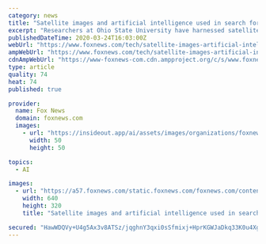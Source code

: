 ```yaml
---
category: news
title: "Satellite images and artificial intelligence used in search for Vietnam War-era unexploded bombs"
excerpt: "Researchers at Ohio State University have harnessed satellite images and sophisticated artificial intelligence technology to search for unexploded bombs from the Vietnam War."
publishedDateTime: 2020-03-24T16:03:00Z
webUrl: "https://www.foxnews.com/tech/satellite-images-artificial-intelligence-search-unexploded-bombs"
ampWebUrl: "https://www.foxnews.com/tech/satellite-images-artificial-intelligence-search-unexploded-bombs.amp"
cdnAmpWebUrl: "https://www-foxnews-com.cdn.ampproject.org/c/s/www.foxnews.com/tech/satellite-images-artificial-intelligence-search-unexploded-bombs.amp"
type: article
quality: 74
heat: 74
published: true

provider:
  name: Fox News
  domain: foxnews.com
  images:
    - url: "https://insideout.app/ai/assets/images/organizations/foxnews.com-50x50.jpg"
      width: 50
      height: 50

topics:
  - AI

images:
  - url: "https://a57.foxnews.com/static.foxnews.com/foxnews.com/content/uploads/2020/03/640/320/CambodiaBombingGetty1970.jpg?ve=1&tl=1"
    width: 640
    height: 320
    title: "Satellite images and artificial intelligence used in search for Vietnam War-era unexploded bombs"

secured: "HawWDQVy+U4g5Ax3v8ATSz/jqghnY3qxi0sSfmixj+HprKGWJaDkq33K0u4Xg0I4DiPigFFWFAw7ulBwRuSurVzATAZjgw881KUw5cb7cebGXnIR6gDML53gSYjg1dS6pv7OdRyN7kIOZyg5QW3yrKofzkwyuZh6cOQxiFPxAQGzEVhwDH0pW3x8yQzO54SV+Rtb6en4fX780EyFEBKUeqqpmWhON9NNTFb4gDNXA3dnTaYcBv75qp9qq+P+czAIqF9TI/TfZz9Hg7PPjWmRc0CltKVK5AYKKBMdm/SirTD8wXT/Tj/dU6TLDHI8sRkl;9Yg9igkfYD5L/kPuWEY46w=="
---
```


